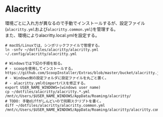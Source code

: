 # Alacritty

環境ごとに入れ方が異なるので手動でインストールするが、設定ファイル(`alacritty.yml`および`alacritty.common.yml`)を管理する。  
また、環境によりalacritty.local.ymlを設定する。

```shell script
# macOS/Linuxでは、シンボリックファイルで管理する。
ln -snfv ~/dotfiles/alacritty/alacritty.yml ~/.config/alacritty/alacritty.yml

# Windowsでは下記の手順を取る。
# - scoopを使用してインストールする。https://github.com/ScoopInstaller/Extras/blob/master/bucket/alacritty.json
# - Windows側の設定フォルダに設定ファイルを丸ごと置く。
# - alacritty.ymlのimportパスを修正する。
export USER_NAME_WINDOWS=(windows user name)
cp ~/dotfiles/alacritty/alacritty.*.yml /mnt/c/Users/$USER_NAME_WINDOWS/AppData/Roaming/alacritty/
# TODO: 手動diffがしんどいので同期スクリプトを書く。
diff ~/dotfiles/alacritty/alacritty.common.yml /mnt/c/Users/$USER_NAME_WINDOWS/AppData/Roaming/alacritty/alacritty.common.yml
```
